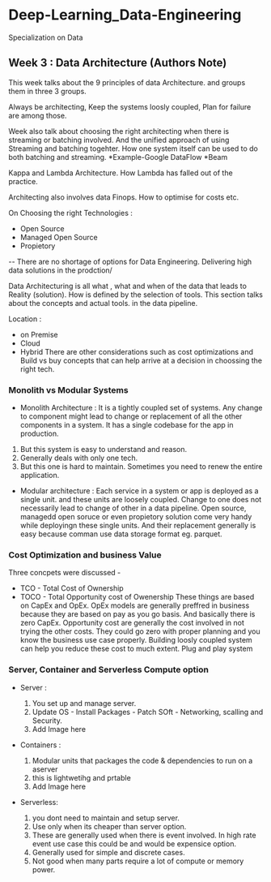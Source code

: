 # Deep-Learning_Data-Engineering
Specialization on Data 


## Week 3 : Data Architecture (Authors Note)

This week talks about the 9 principles of data Architecture. and groups them in three 3 groups.

Always be architecting, Keep the systems loosly coupled, Plan for failure are among those. 

Week also talk about choosing the right architecting when there is streaming or batching involved. And the unified approach of using Streaming and batching togehter.
How one system itself can be used to do both batching and streaming. 
	*Example-Google DataFlow 
	*Beam
	
Kappa and Lambda Architecture. How Lambda has falled out of the practice.

Architecting also involves data Finops. How to optimise for costs etc.


On Choosing the right Technologies :
* Open Source 
* Managed Open Source
* Propietory

-- There are no shortage of options for Data Engineering. Delivering high data solutions in the prodction/

Data Architecturing is all what , what and when of the data that leads to Reality (solution). How is defined by the selection of tools. This section talks about the concepts and actual tools. in the data pipeline. 

Location : 
* on Premise
* Cloud 
* Hybrid
There are other considerations such as cost optimizations and Build vs buy concepts that can help arrive at a decision in choossing the right tech.

### Monolith vs Modular Systems
* Monolith Architecture : 
It is a tightly coupled set of systems. Any change to component might lead to change or replacement of all the other components in a system. It has a single codebase for the app in production. 
1. But this system is easy to understand and reason.
2. Generally deals with only one tech.
3. But this one is hard to maintain. Sometimes you need to renew the entire application. 

* Modular architecture : Each service in a system or app is deployed as a single unit. and these units are loosely coupled. Change to one does not necessarily lead to change of other in a data pipeline. Open source, managedd open soruce or even propietory solution come very handy while deployingn these single units. And their replacement generally is easy because comman use data storage format eg. parquet.

### Cost Optimization and business Value
Three concpets were discussed - 
* TCO - Total Cost of Ownership
* TOCO - Total Opportunity cost of Owenership
These things are based on CapEx and OpEx. OpEx models are generally preffred in business because they are based on pay as you go basis. And basically there is zero CapEx. Opportunity cost are generally the cost involved in not trying the other costs. They could go zero with proper planning and you know the business use case properly. Building loosly coupled system can help you reduce these cost to much extent. Plug and play system


### Server, Container and Serverless Compute option
* Server : 
	1. You set up and manage server.
	2. Update OS - Install Packages - Patch SOft - Networking, scalling and Security.
	3. Add Image here
* Containers :
	1. Modular units that packages the code & dependencies to run on a aserver
	2. this is lightwetihg and prtable
	3. Add Image here

* Serverless:
	1. you dont need to maintain and setup server.
	2. Use only when its cheaper than server option.
	3. These are generally used when there is event involved. In high rate event use case this could be and would be expensice option.
	4. Generally used for simple and discrete cases.
	5. Not good when many parts require a lot of compute or memory power. 
